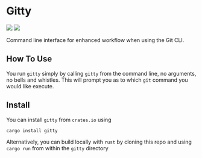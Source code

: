 # Gitty

[![](https://img.shields.io/crates/v/gitty)](https://crates.io/crates/gitty)
![](https://img.shields.io/crates/l/gitty.svg)

Command line interface for enhanced workflow when using the Git CLI. 

## How To Use
You run `gitty` simply by calling `gitty` from the command line, no arguments, no bells and whistles. This will prompt you as to which `git` command you would like execute. 

## Install 
You can install `gitty` from `crates.io` using
```
cargo install gitty
```
Alternatively, you can build locally with `rust` by cloning this repo and using `cargo run` from within the `gitty` directory

